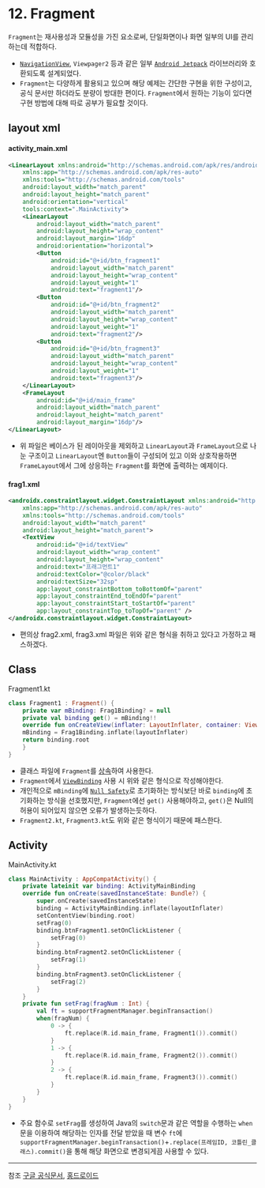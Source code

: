 # 12. Fragment

`Fragment`는 재사용성과 모듈성을 가진 요소로써, 단일화면이나 화면 일부의 UI를 관리하는데 적합하다.

- [`NavigationView`](https://github.com/Seung72/Kotlin_Study/blob/main/contents/NavigationView.md), `Viewpager2` 등과 같은 일부 [`Android Jetpack`](https://developer.android.com/jetpack/androidx/versions?authuser=1&hl=ko) 라이브러리와 호환되도록 설계되었다.
- `Fragment`는 다양하게 활용되고 있으며 해당 예제는 간단한 구현을 위한 구성이고, 공식 문서만 하더라도 분량이 방대한 편이다. `Fragment`에서 원하는 기능이 있다면 구현 방법에 대해 따로 공부가 필요할 것이다.

## layout xml

#### activity_main.xml

```XML
<LinearLayout xmlns:android="http://schemas.android.com/apk/res/android"
    xmlns:app="http://schemas.android.com/apk/res-auto"
    xmlns:tools="http://schemas.android.com/tools"
    android:layout_width="match_parent"
    android:layout_height="match_parent"
    android:orientation="vertical"
    tools:context=".MainActivity">
    <LinearLayout
        android:layout_width="match_parent"
        android:layout_height="wrap_content"
        android:layout_margin="16dp"
        android:orientation="horizontal">
        <Button
            android:id="@+id/btn_fragment1"
            android:layout_width="match_parent"
            android:layout_height="wrap_content"
            android:layout_weight="1"
            android:text="fragment1"/>
        <Button
            android:id="@+id/btn_fragment2"
            android:layout_width="match_parent"
            android:layout_height="wrap_content"
            android:layout_weight="1"
            android:text="fragment2"/>
        <Button
            android:id="@+id/btn_fragment3"
            android:layout_width="match_parent"
            android:layout_height="wrap_content"
            android:layout_weight="1"
            android:text="fragment3"/>
    </LinearLayout>
    <FrameLayout
        android:id="@+id/main_frame"
        android:layout_width="match_parent"
        android:layout_height="match_parent"
        android:layout_margin="16dp"/>
</LinearLayout>
```

- 위 파일은 베이스가 된 레이아웃을 제외하고 `LinearLayout`과 `FrameLayout`으로 나눈 구조이고 `LinearLayout`엔 `Button`들이 구성되어 있고 이와 상호작용하면 `FrameLayout`에서 그에 상응하는 `Fragment`를 화면에 출력하는 예제이다.

#### frag1.xml

```XML
<androidx.constraintlayout.widget.ConstraintLayout xmlns:android="http://schemas.android.com/apk/res/android"
    xmlns:app="http://schemas.android.com/apk/res-auto"
    xmlns:tools="http://schemas.android.com/tools"
    android:layout_width="match_parent"
    android:layout_height="match_parent">
    <TextView
        android:id="@+id/textView"
        android:layout_width="wrap_content"
        android:layout_height="wrap_content"
        android:text="프래그먼트1"
        android:textColor="@color/black"
        android:textSize="32sp"
        app:layout_constraintBottom_toBottomOf="parent"
        app:layout_constraintEnd_toEndOf="parent"
        app:layout_constraintStart_toStartOf="parent"
        app:layout_constraintTop_toTopOf="parent" />
</androidx.constraintlayout.widget.ConstraintLayout>
```

- 편의상 frag2.xml, frag3.xml 파일은 위와 같은 형식을 취하고 있다고 가정하고 패스하겠다.

## Class

Fragment1.kt

```KOTLIN
class Fragment1 : Fragment() {
    private var mBinding: Frag1Binding? = null
    private val binding get() = mBinding!!
    override fun onCreateView(inflater: LayoutInflater, container: ViewGroup?, savedInstanceState: Bundle?): View? {
    mBinding = Frag1Binding.inflate(layoutInflater)
    return binding.root
    }
}
```

- 클래스 파일에 `Fragment`를 [상속](https://github.com/Seung72/Kotlin_Study/blob/main/contents/%EB%AC%B8%EB%B2%95.md#extands)하여 사용한다.
- `Fragment`에서 [`ViewBinding`](https://github.com/Seung72/Kotlin_Study/blob/main/contents/viewBinding.md) 사용 시 위와 같은 형식으로 작성해야한다.
- 개인적으로 `mBinding`에 [`Null Safety`](https://github.com/Seung72/Kotlin_Study/blob/main/contents/%EB%AC%B8%EB%B2%95.md#null-safety)로 초기화하는 방식보단 바로 `binding`에 초기화하는 방식을 선호했지만, `Fragment`에선 `get()` 사용해야하고, `get()`은 Null의 허용이 되어있지 않으면 오류가 발생하는듯하다.
- `Fragment2.kt`, `Fragment3.kt`도 위와 같은 형식이기 때문에 패스한다.

## Activity

MainActivity.kt

```KOTLIN
class MainActivity : AppCompatActivity() {
    private lateinit var binding: ActivityMainBinding
    override fun onCreate(savedInstanceState: Bundle?) {
        super.onCreate(savedInstanceState)
        binding = ActivityMainBinding.inflate(layoutInflater)
        setContentView(binding.root)
        setFrag(0)
        binding.btnFragment1.setOnClickListener {
            setFrag(0)
        }
        binding.btnFragment2.setOnClickListener {
            setFrag(1)
        }
        binding.btnFragment3.setOnClickListener {
            setFrag(2)
        }
    }
    private fun setFrag(fragNum : Int) {
        val ft = supportFragmentManager.beginTransaction()
        when(fragNum) {
            0 -> {
                ft.replace(R.id.main_frame, Fragment1()).commit()
            }
            1 -> {
                ft.replace(R.id.main_frame, Fragment2()).commit()
            }
            2 -> {
                ft.replace(R.id.main_frame, Fragment3()).commit()
            }
        }
    }
}
```

- 주요 함수로 `setFrag`를 생성하여 Java의 `switch`문과 같은 역할을 수행하는 `when`문을 이용하여 해당하는 인자를 전달 받았을 때 변수 `ft`에 `supportFragmentManager.beginTransaction()`+`.replace(프레임ID, 코틀린_클래스).commit()`을 통해 해당 화면으로 변경되게끔 사용할 수 있다.

---

참조
[구글 공식문서](https://developer.android.com/guide/fragments/create),
[홍드로이드](https://www.youtube.com/watch?v=BT206iXW9bk)
